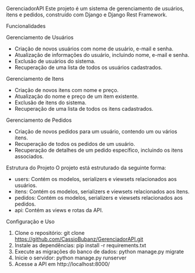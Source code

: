 GerenciadorAPI
Este projeto é um sistema de gerenciamento de usuários, itens e pedidos, construído com Django e Django Rest Framework.

Funcionalidades

Gerenciamento de Usuários
 - Criação de novos usuários com nome de usuário, e-mail e senha.
 - Atualização de informações do usuário, incluindo nome, e-mail e senha.
 - Exclusão de usuários do sistema.
 - Recuperação de uma lista de todos os usuários cadastrados.

Gerenciamento de Itens
 - Criação de novos itens com nome e preço.
 - Atualização do nome e preço de um item existente.
 - Exclusão de itens do sistema.
 - Recuperação de uma lista de todos os itens cadastrados.

Gerenciamento de Pedidos
 - Criação de novos pedidos para um usuário, contendo um ou vários itens.
 - Recuperação de todos os pedidos de um usuário.
 - Recuperação de detalhes de um pedido específico, incluindo os itens associados.

Estrutura do Projeto
O projeto está estruturado da seguinte forma:

 - users: Contém os modelos, serializers e viewsets relacionados aos usuários.
 - itens: Contém os modelos, serializers e viewsets relacionados aos itens.
 - pedidos: Contém os modelos, serializers e viewsets relacionados aos pedidos.
 - api: Contém as views e rotas da API.

Configuração e Uso
 1. Clone o repositório: git clone https://github.com/CassioBubanz/GerenciadorAPI.git
 2. Instale as dependências: pip install -r requirements.txt
 3. Execute as migrações do banco de dados: python manage.py migrate
 4. Inicie o servidor: python manage.py runserver
 5. Acesse a API em http://localhost:8000/
